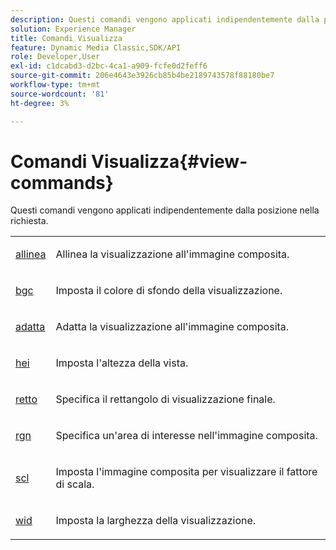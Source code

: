 ```yaml
---
description: Questi comandi vengono applicati indipendentemente dalla posizione nella richiesta.
solution: Experience Manager
title: Comandi Visualizza
feature: Dynamic Media Classic,SDK/API
role: Developer,User
exl-id: c1dcabd3-d2bc-4ca1-a909-fcfe0d2feff6
source-git-commit: 206e4643e3926cb85b4be2189743578f88180be7
workflow-type: tm+mt
source-wordcount: '81'
ht-degree: 3%

---
```


# Comandi Visualizza{#view-commands}

Questi comandi vengono applicati indipendentemente dalla posizione nella richiesta.

<table id="simpletable_A423F1CD30EC4DE9AD15C4514F169FC9"> 
 <tr class="strow"> 
  <td class="stentry"> <p><a href="../../../../../../is-api/http-ref/image-serving-api-ref/c-http-protocol-reference/c-command-reference/r-align.md#reference-b7d6b87c75124d78884f916dd6544bc7" type="reference" format="dita" scope="local"> allinea</a> </p> </td> 
  <td class="stentry"> <p>Allinea la visualizzazione all'immagine composita. </p></td> 
 </tr> 
 <tr class="strow"> 
  <td class="stentry"> <p> <a href="../../../../../../is-api/http-ref/image-serving-api-ref/c-http-protocol-reference/c-command-reference/r-bgc.md#reference-53376175f617446fbe5c69120f834b88" type="reference" format="dita" scope="local"> bgc</a> </p> </td> 
  <td class="stentry"> <p>Imposta il colore di sfondo della visualizzazione. </p></td> 
 </tr> 
 <tr class="strow"> 
  <td class="stentry"> <p> <a href="../../../../../../is-api/http-ref/image-serving-api-ref/c-http-protocol-reference/c-command-reference/r-fit.md#reference-f11bff6d93d143d6b135de3a923bc989" type="reference" format="dita" scope="local"> adatta</a> </p></td> 
  <td class="stentry"> <p>Adatta la visualizzazione all'immagine composita. </p></td> 
 </tr> 
 <tr class="strow"> 
  <td class="stentry"> <p> <a href="../../../../../../is-api/http-ref/image-serving-api-ref/c-http-protocol-reference/c-command-reference/r-is-http-hei.md#reference-6d6f556ccc0e4b98a815e8a5c1944a96" type="reference" format="dita" scope="local"> hei</a> </p> </td> 
  <td class="stentry"> <p>Imposta l'altezza della vista. </p></td> 
 </tr> 
 <tr class="strow"> 
  <td class="stentry"> <p> <a href="../../../../../../is-api/http-ref/image-serving-api-ref/c-http-protocol-reference/c-command-reference/r-rect.md#reference-520b90d30b4c4b4692a723e4df6adaf3" type="reference" format="dita" scope="local"> retto</a> </p></td> 
  <td class="stentry"> <p>Specifica il rettangolo di visualizzazione finale. </p></td> 
 </tr> 
 <tr class="strow"> 
  <td class="stentry"> <p> <a href="../../../../../../is-api/http-ref/image-serving-api-ref/c-http-protocol-reference/c-command-reference/r-rgn.md#reference-daa9b80e0d8c4b1aa67d116b578d592f" type="reference" format="dita" scope="local"> rgn</a> </p> </td> 
  <td class="stentry"> <p>Specifica un'area di interesse nell'immagine composita. </p></td> 
 </tr> 
 <tr class="strow"> 
  <td class="stentry"> <p> <a href="../../../../../../is-api/http-ref/image-serving-api-ref/c-http-protocol-reference/c-command-reference/r-scl.md#reference-b2a74e493d0d407e98fe350551ba3fcc" type="reference" format="dita" scope="local"> scl</a> </p></td> 
  <td class="stentry"> <p>Imposta l'immagine composita per visualizzare il fattore di scala. </p></td> 
 </tr> 
 <tr class="strow"> 
  <td class="stentry"> <p><a href="../../../../../../is-api/http-ref/image-serving-api-ref/c-http-protocol-reference/c-command-reference/r-is-http-wid.md#reference-bfeadcb67bf4485f851eb21345527e47" type="reference" format="dita" scope="local"> wid</a> </p></td> 
  <td class="stentry"> <p>Imposta la larghezza della visualizzazione. </p></td> 
 </tr> 
</table>
